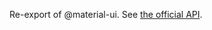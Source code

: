 Re-export of @material-ui. See [the official API](https://mui.com/material-ui/api/dialog-content/).
